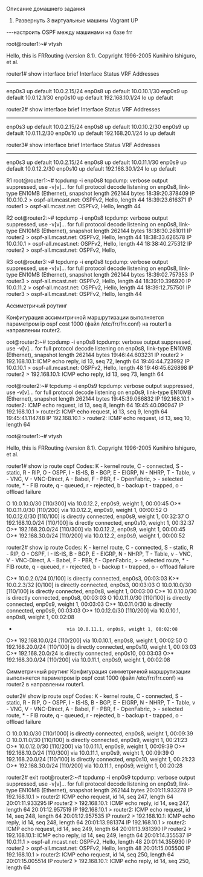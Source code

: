 
Описание домашнего задания
1. Развернуть 3 виртуальные машины
Vagrant UP

 ---настроить OSPF между машинами на базе frr


root@router1:~# vtysh 

Hello, this is FRRouting (version 8.1).
Copyright 1996-2005 Kunihiro Ishiguro, et al.

router1# show interface brief 
Interface       Status  VRF             Addresses
---------       ------  ---             ---------
enp0s3          up      default         10.0.2.15/24
enp0s8          up      default         10.0.10.1/30
enp0s9          up      default         10.0.12.1/30
enp0s10         up      default         192.168.10.1/24
lo              up      default         


router2# show interface brief 
Interface       Status  VRF             Addresses
---------       ------  ---             ---------
enp0s3          up      default         10.0.2.15/24
enp0s8          up      default         10.0.10.2/30
enp0s9          up      default         10.0.11.2/30
enp0s10         up      default         192.168.20.1/24
lo              up      default         

router3# show interface brief 
Interface       Status  VRF             Addresses
---------       ------  ---             ---------
enp0s3          up      default         10.0.2.15/24
enp0s8          up      default         10.0.11.1/30
enp0s9          up      default         10.0.12.2/30
enp0s10         up      default         192.168.30.1/24
lo              up      default         

R1
root@router1:~# tcpdump -i enp0s8 
tcpdump: verbose output suppressed, use -v[v]... for full protocol decode
listening on enp0s8, link-type EN10MB (Ethernet), snapshot length 262144 bytes
18:39:20.378409 IP 10.0.10.2 > ospf-all.mcast.net: OSPFv2, Hello, length 44
18:39:23.616371 IP router1 > ospf-all.mcast.net: OSPFv2, Hello, length 44

R2
oot@router2:~# tcpdump -i enp0s8
tcpdump: verbose output suppressed, use -v[v]... for full protocol decode
listening on enp0s8, link-type EN10MB (Ethernet), snapshot length 262144 bytes
18:38:30.261011 IP router2 > ospf-all.mcast.net: OSPFv2, Hello, length 44
18:38:33.626578 IP 10.0.10.1 > ospf-all.mcast.net: OSPFv2, Hello, length 44
18:38:40.275312 IP router2 > ospf-all.mcast.net: OSPFv2, Hello, 

R3
oot@router3:~# tcpdump -i enp0s8
tcpdump: verbose output suppressed, use -v[v]... for full protocol decode
listening on enp0s8, link-type EN10MB (Ethernet), snapshot length 262144 bytes
18:39:02.757353 IP router3 > ospf-all.mcast.net: OSPFv2, Hello, length 44
18:39:10.396920 IP 10.0.11.2 > ospf-all.mcast.net: OSPFv2, Hello, length 44
18:39:12.757501 IP router3 > ospf-all.mcast.net: OSPFv2, Hello, length 44

 


Ассиметричый роутинг

Конфигурация ассимитричной маршрутизации выполняется параметром ip ospf cost 1000 (файл /etc/frr/frr.conf) на router1 в направлении router2.

oot@router2:~# tcpdump -i enp0s8
tcpdump: verbose output suppressed, use -v[v]... for full protocol decode
listening on enp0s8, link-type EN10MB (Ethernet), snapshot length 262144 bytes
19:46:44.603231 IP router2 > 192.168.10.1: ICMP echo reply, id 13, seq 72, length 64
19:46:44.723992 IP 10.0.10.1 > ospf-all.mcast.net: OSPFv2, Hello, length 48
19:46:45.626898 IP router2 > 192.168.10.1: ICMP echo reply, id 13, seq 73, length 64


root@router2:~# tcpdump -i enp0s9
tcpdump: verbose output suppressed, use -v[v]... for full protocol decode
listening on enp0s9, link-type EN10MB (Ethernet), snapshot length 262144 bytes
19:45:39.066832 IP 192.168.10.1 > router2: ICMP echo request, id 13, seq 8, length 64
19:45:40.090947 IP 192.168.10.1 > router2: ICMP echo request, id 13, seq 9, length 64
19:45:41.114748 IP 192.168.10.1 > router2: ICMP echo request, id 13, seq 10, length 64




root@router1:~# vtysh 

Hello, this is FRRouting (version 8.1).
Copyright 1996-2005 Kunihiro Ishiguro, et al.

router1# show ip route ospf 
Codes: K - kernel route, C - connected, S - static, R - RIP,
       O - OSPF, I - IS-IS, B - BGP, E - EIGRP, N - NHRP,
       T - Table, v - VNC, V - VNC-Direct, A - Babel, F - PBR,
       f - OpenFabric,
       > - selected route, * - FIB route, q - queued, r - rejected, b - backup
       t - trapped, o - offload failure

O   10.0.10.0/30 [110/300] via 10.0.12.2, enp0s9, weight 1, 00:00:45
O>* 10.0.11.0/30 [110/200] via 10.0.12.2, enp0s9, weight 1, 00:00:52
O   10.0.12.0/30 [110/100] is directly connected, enp0s9, weight 1, 00:32:37
O   192.168.10.0/24 [110/100] is directly connected, enp0s10, weight 1, 00:32:37
O>* 192.168.20.0/24 [110/300] via 10.0.12.2, enp0s9, weight 1, 00:00:45
O>* 192.168.30.0/24 [110/200] via 10.0.12.2, enp0s9, weight 1, 00:00:52

router2# show ip  route
Codes: K - kernel route, C - connected, S - static, R - RIP,
       O - OSPF, I - IS-IS, B - BGP, E - EIGRP, N - NHRP,
       T - Table, v - VNC, V - VNC-Direct, A - Babel, F - PBR,
       f - OpenFabric,
       > - selected route, * - FIB route, q - queued, r - rejected, b - backup
       t - trapped, o - offload failure

C>* 10.0.2.0/24 [0/100] is directly connected, enp0s3, 00:03:03
K>* 10.0.2.3/32 [0/100] is directly connected, enp0s3, 00:03:03
O   10.0.10.0/30 [110/100] is directly connected, enp0s8, weight 1, 00:03:00
C>* 10.0.10.0/30 is directly connected, enp0s8, 00:03:03
O   10.0.11.0/30 [110/100] is directly connected, enp0s9, weight 1, 00:03:03
C>* 10.0.11.0/30 is directly connected, enp0s9, 00:03:03
O>* 10.0.12.0/30 [110/200] via 10.0.10.1, enp0s8, weight 1, 00:02:08
  *                        via 10.0.11.1, enp0s9, weight 1, 00:02:08
O>* 192.168.10.0/24 [110/200] via 10.0.10.1, enp0s8, weight 1, 00:02:50
O   192.168.20.0/24 [110/100] is directly connected, enp0s10, weight 1, 00:03:03
C>* 192.168.20.0/24 is directly connected, enp0s10, 00:03:03
O>* 192.168.30.0/24 [110/200] via 10.0.11.1, enp0s9, weight 1, 00:02:08





Симметричный роутинг
Конфигурация симметричной маршрутизации выполняется параметром ip ospf cost 1000 (файл /etc/frr/frr.conf) на router2 в направлении router1.

outer2# show ip route ospf 
Codes: K - kernel route, C - connected, S - static, R - RIP,
       O - OSPF, I - IS-IS, B - BGP, E - EIGRP, N - NHRP,
       T - Table, v - VNC, V - VNC-Direct, A - Babel, F - PBR,
       f - OpenFabric,
       > - selected route, * - FIB route, q - queued, r - rejected, b - backup
       t - trapped, o - offload failure

O   10.0.10.0/30 [110/1000] is directly connected, enp0s8, weight 1, 00:09:39
O   10.0.11.0/30 [110/100] is directly connected, enp0s9, weight 1, 00:21:23
O>* 10.0.12.0/30 [110/200] via 10.0.11.1, enp0s9, weight 1, 00:09:39
O>* 192.168.10.0/24 [110/300] via 10.0.11.1, enp0s9, weight 1, 00:09:39
O   192.168.20.0/24 [110/100] is directly connected, enp0s10, weight 1, 00:21:23
O>* 192.168.30.0/24 [110/200] via 10.0.11.1, enp0s9, weight 1, 00:20:28

router2# exit
root@router2:~# tcpdump -i enp0s9
tcpdump: verbose output suppressed, use -v[v]... for full protocol decode
listening on enp0s9, link-type EN10MB (Ethernet), snapshot length 262144 bytes
20:01:11.933278 IP 192.168.10.1 > router2: ICMP echo request, id 14, seq 247, length 64
20:01:11.933295 IP router2 > 192.168.10.1: ICMP echo reply, id 14, seq 247, length 64
20:01:12.957519 IP 192.168.10.1 > router2: ICMP echo request, id 14, seq 248, length 64
20:01:12.957535 IP router2 > 192.168.10.1: ICMP echo reply, id 14, seq 248, length 64
20:01:13.981374 IP 192.168.10.1 > router2: ICMP echo request, id 14, seq 249, length 64
20:01:13.981390 IP router2 > 192.168.10.1: ICMP echo reply, id 14, seq 249, length 64
20:01:14.355537 IP 10.0.11.1 > ospf-all.mcast.net: OSPFv2, Hello, length 48
20:01:14.355930 IP router2 > ospf-all.mcast.net: OSPFv2, Hello, length 48
20:01:15.005500 IP 192.168.10.1 > router2: ICMP echo request, id 14, seq 250, length 64
20:01:15.005514 IP router2 > 192.168.10.1: ICMP echo reply, id 14, seq 250, length 64
